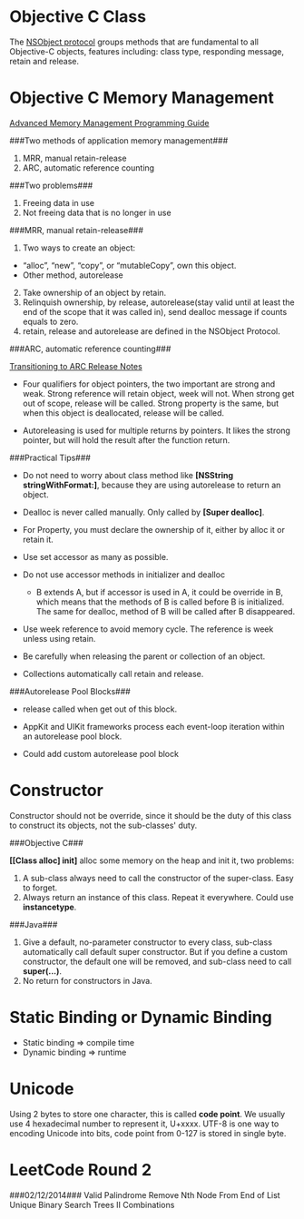Objective C Class
=================

The [NSObject protocol](https://developer.apple.com/library/mac/documentation/cocoa/Reference/Foundation/Classes/NSObject_Class/Reference/Reference.html) groups methods that are fundamental to all Objective-C objects, features including: class type, responding message, retain and release.

Objective C Memory Management
=============================

[Advanced Memory Management Programming Guide](https://developer.apple.com/library/mac/documentation/Cocoa/Conceptual/MemoryMgmt/Articles/MemoryMgmt.html)

###Two methods of application memory management###

1. MRR, manual retain-release
2. ARC, automatic reference counting

###Two problems###

1. Freeing data in use
2. Not freeing data that is no longer in use

###MRR, manual retain-release###

1. Two ways to create an object:
  * “alloc”, “new”, “copy”, or “mutableCopy”, own this object.
  * Other method, autorelease
2. Take ownership of an object by retain.
3. Relinquish ownership, by release, autorelease(stay valid until at least the end of the scope that it was called in), send dealloc message if counts equals to zero.
4. retain, release and autorelease are defined in the NSObject Protocol.

###ARC, automatic reference counting###

[Transitioning to ARC Release Notes](https://developer.apple.com/library/mac/releasenotes/ObjectiveC/RN-TransitioningToARC/Introduction/Introduction.html)

* Four qualifiers for object pointers, the two important are strong and weak. Strong reference will retain object, week will not. When strong get out of scope, release will be called. Strong property is the same, but when this object is deallocated, release will be called.

* Autoreleasing is used for multiple returns by pointers. It likes the strong pointer, but will hold the result after the function return.

###Practical Tips###

* Do not need to worry about class method like **[NSString stringWithFormat:]**, because they are using autorelease to return an object.

* Dealloc is never called manually. Only called by **[Super dealloc]**.

* For Property, you must declare the ownership of it, either by alloc it or retain it.

* Use set accessor as many as possible.

* Do not use accessor methods in initializer and dealloc

  * B extends A, but if accessor is used in A, it could be override in B, which means that the methods of B is called before B is initialized. The same for dealloc, method of B will be called after B disappeared.

* Use week reference to avoid memory cycle. The reference is week unless using retain.

* Be carefully when releasing the parent or collection of an object.

* Collections automatically call retain and release.

###Autorelease Pool Blocks###

* release called when get out of this block.

* AppKit and UIKit frameworks process each event-loop iteration within an autorelease pool block.

* Could add custom autorelease pool block

Constructor
===========

Constructor should not be override, since it should be the duty of this class to construct its objects, not the sub-classes' duty.

###Objective C###

**[[Class alloc] init]** alloc some memory on the heap and init it, two problems:

1. A sub-class always need to call the constructor of the super-class. Easy to forget.
2. Always return an instance of this class. Repeat it everywhere. Could use **instancetype**.

###Java###

1. Give a default, no-parameter constructor to every class, sub-class automatically call default super constructor. But if you define a custom constructor, the default one will be removed, and sub-class need to call **super(...)**.
2. No return for constructors in Java.

Static Binding or Dynamic Binding
=================================

* Static binding => compile time
* Dynamic binding => runtime

Unicode
=======

Using 2 bytes to store one character, this is called **code point**. We usually use 4 hexadecimal number to represent it, U+xxxx. UTF-8 is one way to encoding Unicode into bits, code point from 0-127 is stored in single byte.

LeetCode Round 2
================

###02/12/2014###
Valid Palindrome
Remove Nth Node From End of List
Unique Binary Search Trees II
Combinations
